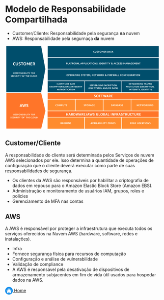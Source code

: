 # Modelo de Responsabilidade Compartilhada

* Customer/Cliente: Responsabilidade pela segurança **na** nuvem
* AWS: Responsabilidade pela segurnaça **da** nuvem

![Modelo de Responsabilidade Compartilhada](../images/13_fig_modelo_responsabilidade_compartilhada.png)

## Customer/Cliente

A responsabilidade do cliente será determinada pelos Serviços de nuvem AWS selecionados por ele. Isso determina a quantidade de operações de configuração que o cliente deverá executar como parte de suas responsabilidades de segurança.

* Os clientes da AWS são responsáveis por habilitar a criptografia de dados em repouso para o Amazon Elastic Block Store (Amazon EBS).
* Administração e monitoramento de usuários IAM, grupos, roles e policies
* Gerenciamento de MFA nas contas

## AWS

A AWS é responsável por proteger a infraestrutura que executa todos os serviços oferecidos na Nuvem AWS (hardware, software, redes e instalações).

* Infra
* Fornece segurança física para recursos de computação
* Configuração e análise de vulnerabilidade
* Validação de compliance
* A AWS é responsável pela desativação de dispositivos de armazenamento subjacentes em fim de vida útil usados para hospedar dados na AWS.

[<img align="center" src="../images/botao-home.png" height="25" width="25"/> Home](../README.md)